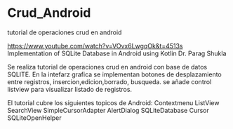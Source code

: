 # Crud_Android
tutorial de operaciones crud en android

https://www.youtube.com/watch?v=VOvx6LwgqOk&t=4513s
Implementation of SQLite Database in Android using Kotlin
Dr. Parag Shukla

Se realiza tutorial de operaciones crud en android con base de datos SQLITE.
En la intefarz grafica se implementan botones de desplazamiento entre registros, insercion,edicion,borrado, busqueda.
se añade control listview para visualizar listado de registros.

El tutorial cubre los siguientes topicos de Android:
Contextmenu
ListView
SearchView
SimpleCursorAdapter
AlertDialog
SQLiteDatabase
Cursor
SQLiteOpenHelper
